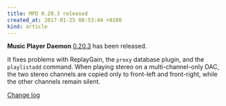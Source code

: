```yaml
---
title: MPD 0.20.3 released
created_at: 2017-01-25 08:53:44 +0100
kind: article
---
```


**Music Player Daemon**
[0.20.3](/download/mpd/0.20/mpd-0.20.3.tar.xz)
has been released.

It fixes problems with ReplayGain, the `proxy` database plugin, and the
`playlistadd` command.  When playing stereo on a multi-channel-only
DAC, the two stereo channels are copied only to front-left and
front-right, while the other channels remain silent.

[Change log](http://git.musicpd.org/cgit/master/mpd.git/plain/NEWS?h=v0.20.3)

